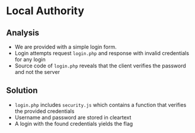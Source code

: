 # Local Authority

## Analysis
- We are provided with a simple login form.
- Login attempts request `login.php` and response with invalid credentials for any login
- Source code of `login.php` reveals that the client verifies the password and not the server

## Solution
- `login.php` includes `security.js` which contains a function that verifies the provided credentials
- Username and password are stored in cleartext
- A login with the found credentials yields the flag